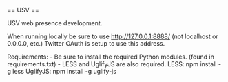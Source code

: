 == USV ==

USV web presence development.

When running locally be sure to use http://127.0.0.1:8888/ (not localhost or 0.0.0.0, etc.) Twitter OAuth is setup to use this address.

Requirements:
	- Be sure to install the required Python modules. (found in requirements.txt)
	- LESS and UglifyJS are also required.
		LESS: npm install -g less
		UglifyJS: npm install -g uglify-js
 
